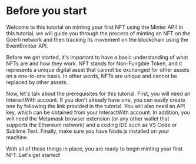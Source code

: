 # Before you start

Welcome to this tutorial on minting your first NFT using the Minter API! In this tutorial, we will guide you through the process of minting an NFT on the Goerli network and then tracking its movement on the blockchain using the EventEmitter API.

Before we get started, it's important to have a basic understanding of what NFTs are and how they work. NFT stands for Non-Fungible Token, and it represents a unique digital asset that cannot be exchanged for other assets on a one-to-one basis. In other words, NFTs are unique and cannot be replaced by other assets.

Now, let's talk about the prerequisites for this tutorial. First, you will need an InteractWith account. If you don't already have one, you can easily create one by following the link provided in the tutorial. You will also need an API key, which can be obtained from your InteractWith account. In addition, you will need the Metamask browser extension (or any other wallet that supports the Ethereum network) and a coding IDE such as VS Code or Sublime Text. Finally, make sure you have Node.js installed on your machine.

With all of these things in place, you are ready to begin minting your first NFT. Let's get started!